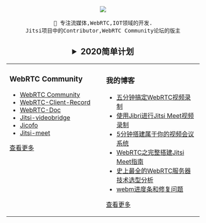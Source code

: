  
<p align="center">
    <img src="https://github-readme-stats.vercel.app/api?username=daxiondi&show_icons=true&theme=dark&count_private=true"/>
  <br><br/>
  <samp>
      👋 专注流媒体,WebRTC,IOT领域的开发.
    <br>Jitsi项目中的Contributor,WebRTC Community论坛的版主<br>
     
 <h2><details align="center">
    <summary><b>2020简单计划</b></summary>
    B站出一门WebRTC的课程.<br/>
    阅读Jitsi的源代码.<br/>
    阅读WebRTC的源代码.
    
</details>
</h2>
 </samp>
</p>
<table align="center" style="border-style:none"><tr>
<td valign="top" width="50%">

### WebRTC Community
- [WebRTC Community](https://webrtcsample.ink/)	
- [WebRTC-Client-Record](https://github.com/daxiondi/WebRTC-Client-Record)
- [WebRTC-Doc](https://github.com/daxiondi/webrtc-doc)
- [Jitsi-videobridge](https://github.com/daxiondi/jitsi-videobridge)
- [Jicofo](https://github.com/daxiondi/jicofo)
- [Jitsi-meet](https://github.com/daxiondi/jitsi-meet)
   
[查看更多](https://github.com/daxiondi/)	 
	
</td>
<td valign="top" width="50%">

### 我的博客
- [五分钟搞定WebRTC视频录制](https://blog.csdn.net/qq_28880087/article/details/107771114)
- [使用Jibri进行Jitsi Meet视频录制](https://blog.csdn.net/qq_28880087/article/details/107395039)
- [5分钟搭建属于你的视频会议系统](https://blog.csdn.net/qq_28880087/article/details/107390403)
- [WebRTC之完整搭建Jitsi Meet指南](https://blog.csdn.net/qq_28880087/article/details/107026023)
- [史上最全的WebRTC服务器技术选型分析](https://blog.csdn.net/qq_28880087/article/details/106604113)
- [webm进度条和修复问题](https://blog.csdn.net/qq_28880087/article/details/108454338)

[查看更多](https://blog.csdn.net/qq_28880087/)

</td>
</tr></table>
